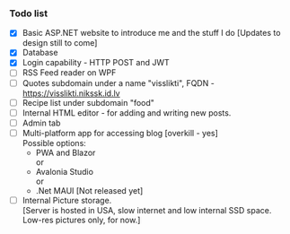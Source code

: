 ﻿### Todo list
- [x] Basic ASP.NET website to introduce me and the stuff I do [Updates to design still to come]
- [x] Database
- [x] Login capability - HTTP POST and JWT
- [ ] RSS Feed reader on WPF
- [ ] Quotes subdomain under a name "visslikti", FQDN - https://visslikti.nikssk.id.lv
- [ ] Recipe list under subdomain "food"
- [ ] Internal HTML editor - for adding and writing new posts.
- [ ] Admin tab
- [ ] Multi-platform app for accessing blog [overkill - yes]  
  Possible options:
  - PWA and Blazor  
    or
  - Avalonia Studio  
    or
  - .Net MAUI [Not released yet]
- [ ] Internal Picture storage.  
  [Server is hosted in USA, slow internet and low internal SSD space. Low-res pictures only, for now.]
